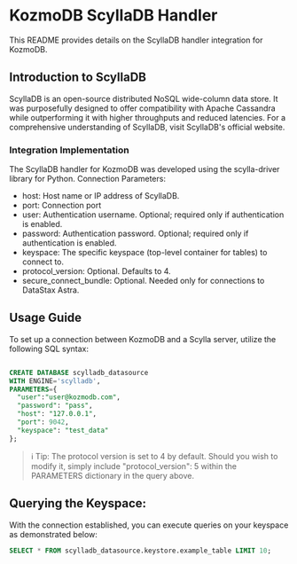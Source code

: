 # KozmoDB ScyllaDB Handler

This README provides details on the ScyllaDB handler integration for KozmoDB.

## Introduction to ScyllaDB

ScyllaDB is an open-source distributed NoSQL wide-column data store. It was purposefully designed to offer compatibility with Apache Cassandra while outperforming it with higher throughputs and reduced latencies. For a comprehensive understanding of ScyllaDB, visit ScyllaDB's official website.

### Integration Implementation

The ScyllaDB handler for KozmoDB was developed using the scylla-driver library for Python.
Connection Parameters:

- host: Host name or IP address of ScyllaDB.
- port: Connection port
- user: Authentication username. Optional; required only if authentication is enabled.
- password: Authentication password. Optional; required only if authentication is enabled.
- keyspace: The specific keyspace (top-level container for tables) to connect to.
- protocol_version: Optional. Defaults to 4.
- secure_connect_bundle: Optional. Needed only for connections to DataStax Astra.

## Usage Guide

To set up a connection between KozmoDB and a Scylla server, utilize the following SQL syntax:

```sql

CREATE DATABASE scylladb_datasource
WITH ENGINE='scylladb',
PARAMETERS={
  "user":"user@kozmodb.com",
  "password": "pass",
  "host": "127.0.0.1",
  "port": 9042,
  "keyspace": "test_data"
};
```

> ℹ️ Tip: The protocol version is set to 4 by default. Should you wish to modify it, simply include "protocol_version": 5 within the PARAMETERS dictionary in the query above.

## Querying the Keyspace:

With the connection established, you can execute queries on your keyspace as demonstrated below:

```sql
SELECT * FROM scylladb_datasource.keystore.example_table LIMIT 10;
```
